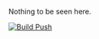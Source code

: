 Nothing to be seen here.

[![Build Push](https://github.com/disputechalice/gcr/actions/workflows/build-push.yml/badge.svg)](https://github.com/disputechalice/gcr/actions/workflows/build-push.yml)
